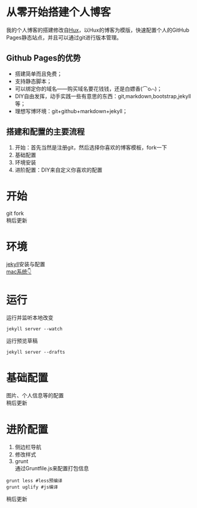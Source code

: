 # 从零开始搭建个人博客
我的个人博客的搭建修改自[Hux](http://huxpro.github.io)，以Hux的博客为模版，快速配置个人的GitHub Pages静态站点，并且可以通过git进行版本管理。
## Github Pages的优势
* 搭建简单而且免费；
* 支持静态脚本；
* 可以绑定你的域名——购买域名要花钱钱，还是白嫖香(⌒o⌒)；
* DIY自由发挥，动手实践一些有意思的东西：git,markdown,bootstrap,jekyll等；
* 理想写博环境：git+github+markdown+jekyll；
## 搭建和配置的主要流程
1. 开始：首先当然是注册git，然后选择你喜欢的博客模板，fork一下
2. 基础配置
3. 环境安装
4. 进阶配置：DIY来自定义你喜欢的配置
# 开始
git fork  
稍后更新
# 环境
[jekyll](http://jekyllcn.com/)安装与配置  
[mac系统👇](https://nanalinshero.github.io/2020/10/27/mac-install-jekyll/)
# 运行
运行并监听本地改变
``` 
jekyll server --watch 
```
运行预览草稿
``` 
jekyll server --drafts 
```
# 基础配置
图片、个人信息等的配置  
稍后更新
# 进阶配置
1. 侧边栏导航
2. 修改样式  
3. grunt  
通过Gruntfile.js来配置打包信息  
```
grunt less #less预编译
grunt uglify #js编译

```
稍后更新